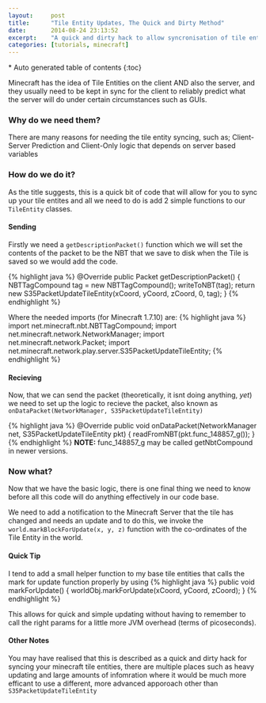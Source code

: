 ```yaml
---
layout:     post
title:      "Tile Entity Updates, The Quick and Dirty Method"
date:       2014-08-24 23:13:52
excerpt:    "A quick and dirty hack to allow syncronisation of tile entities"
categories: [tutorials, minecraft]
---
```


<section id="table-of-contents" class="toc">
<div id="drawer" markdown="1">
*  Auto generated table of contents
{:toc}
</div>
</section><!-- /#table-of-contents -->

Minecraft has the idea of Tile Entities on the client AND also the server, and they usually need to be kept in sync for the client to reliably predict what the server will do under certain circumstances such as GUIs.

### Why do we need them?
There are many reasons for needing the tile entity syncing, such as; Client-Server Prediction and Client-Only logic that depends on server based variables

### How do we do it?
As the title suggests, this is a quick bit of code that will allow for you to sync up your tile entites and all we need to do is add 2 simple functions to our ```TileEntity``` classes.

#### Sending
Firstly we need a ```getDescriptionPacket()``` function which we will set the contents of the packet to be the NBT that we save to disk when the Tile is saved so we would add the code.

{% highlight java %}
@Override
public Packet getDescriptionPacket() {
    NBTTagCompound tag = new NBTTagCompound();
    writeToNBT(tag);
    return new S35PacketUpdateTileEntity(xCoord, yCoord, zCoord, 0, tag);
}
{% endhighlight %}

Where the needed imports (for Minecraft 1.7.10) are:
{% highlight java %}
import net.minecraft.nbt.NBTTagCompound;
import net.minecraft.network.NetworkManager;
import net.minecraft.network.Packet;
import net.minecraft.network.play.server.S35PacketUpdateTileEntity;
{% endhighlight %}

#### Recieving
Now, that we can send the packet (theoretically, it isnt doing anything, _yet_) we need to set up the logic to recieve the packet, also known as ```onDataPacket(NetworkManager, S35PacketUpdateTileEntity)```

{% highlight java %}
@Override
public void onDataPacket(NetworkManager net, S35PacketUpdateTileEntity pkt) {
    readFromNBT(pkt.func_148857_g());
}
{% endhighlight %}
__NOTE:__ func_148857_g may be called getNbtCompound in newer versions.

### Now what?
Now that we have the basic logic, there is one final thing we need to know before all this code will do anything effectively in our code base.

We need to add a notification to the Minecraft Server that the tile has changed and needs an update and to do this, we invoke the ```world.markBlockForUpdate(x, y, z)``` function with the co-ordinates of the Tile Entity in the world.

#### Quick Tip
I tend to add a small helper function to my base tile entities that calls the mark for update function properly by using
{% highlight java %}
public void markForUpdate() {
    worldObj.markForUpdate(xCoord, yCoord, zCoord);
}
{% endhighlight %}

This allows for quick and simple updating without having to remember to call the right params for a little more JVM overhead (terms of picoseconds).

#### Other Notes
You may have realised that this is described as a quick and dirty hack for syncing your minecraft tile entities, there are multiple places such as heavy updating and large amounts of infomration where it would be much more efficant to use a different, more advanced apporoach other than ```S35PacketUpdateTileEntity```
